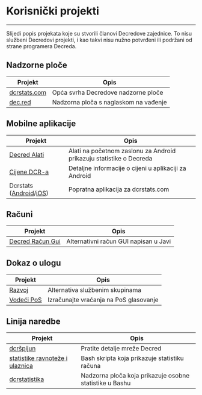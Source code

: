 # Korisnički projekti 

---

Slijedi popis projekata koje su stvorili članovi Decredove zajednice. To nisu službeni Decredovi projekti, i kao takvi nisu nužno potvrđeni ili podržani od strane programera Decreda. 

## Nadzorne ploče

Projekt                               | Opis
--------------------------------------|----------------------------------
[dcrstats.com](https://dcrstats.com/) | Opća svrha Decredove nadzorne ploče 
[dec.red](http://d3c.red/)            | Nadzorna ploča s naglaskom na vađenje

## Mobilne aplikacije

Projekt                                                                                       | Opis
----------------------------------------------------------------------------------------------|--------------------------------------------------------
[Decred Alati](https://play.google.com/store/apps/details?id=com.jamieholdstock.dcrwidgets) | Alati na početnom zaslonu za Android prikazuju statistike o Decreda
[Cijene DCR-a](https://play.google.com/store/apps/details?id=altcoin.br.decred)                 | Detaljne informacije o cijeni u aplikaciji za Android
Dcrstats ([Android](https://play.google.com/store/apps/details?id=com.ionicframework.myapp554035)/[iOS](https://itunes.apple.com/us/app/dcrstats/id1141383230)) | Popratna aplikacija za dcrstats.com

## Računi

Projekt                                                                       | Opis
------------------------------------------------------------------------------|------------------------------------------
[Decred Račun Gui](https://forum.decred.org/threads/decred-wallet-gui.1119/) | Alternativni račun GUI napisan u Javi

## Dokaz o ulogu

Projekt                                     | Opis
--------------------------------------------|------------------------------------
[Razvoj](https://evolution.dcrstats.com) | Alternativa službenim skupinama
[Vodeći PoS](http://www.posmaster.info/)    | Izračunajte vraćanja na PoS glasovanje


## Linija naredbe
Projekt                                                                                                                         | Opis
--------------------------------------------------------------------------------------------------------------------------------|------------------------------------
[dcršpijun](https://github.com/chappjc/dcrspy)                                                                                     | Pratite detalje mreže Decred
[statistike ravnoteže i ulaznica](https://forum.decred.org/threads/bash-shell-script-to-view-quick-stats-on-balance-and-tickets.2926/) | Bash skripta koja prikazuje statistiku računa
[dcrstatistika](https://github.com/karamble/dcrstatus)                                                                              | Nadzorna ploča koja prikazuje osobne statistike u Bashu
